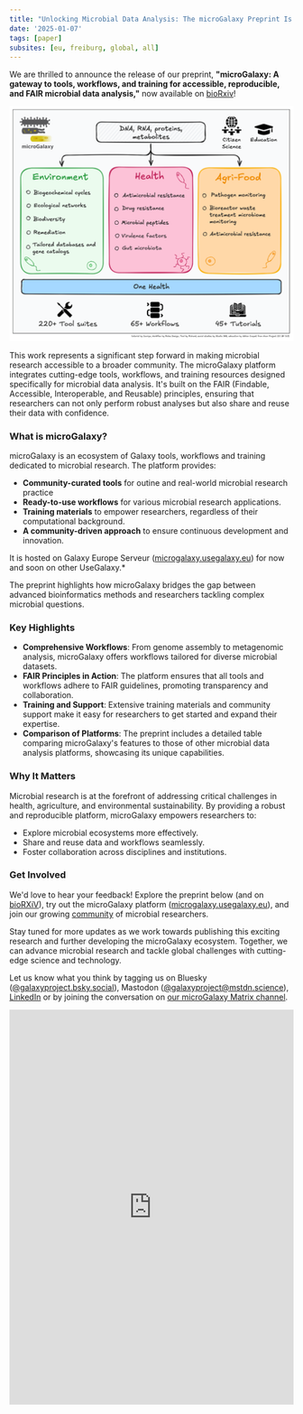 ```yaml
---
title: "Unlocking Microbial Data Analysis: The microGalaxy Preprint Is Here!"
date: '2025-01-07'
tags: [paper]
subsites: [eu, freiburg, global, all]
---
```


We are thrilled to announce the release of our preprint, **"microGalaxy: A gateway to tools, workflows, and training for accessible, reproducible, and FAIR microbial data analysis,"** now available on [bioRxiv](https://www.biorxiv.org/content/10.1101/2024.12.23.629682v1.full.pdf)!

<img src="graphical_abstract.png" style="max-width: 100%;" alt="Overview of microGalaxy's applications across Environment, Health, and Agri-Food domains, supporting DNA, RNA, protein, and metabolite analysis. Key topics include biogeochemical cycles, antimicrobial resistance, and pathogen monitoring. Centered on One Health, the platform integrates 220+ tool suites, 65+ workflows, and 45+ tutorials, promoting FAIR principles, citizen science, and education." />

This work represents a significant step forward in making microbial research accessible to a broader community. The microGalaxy platform integrates cutting-edge tools, workflows, and training resources designed specifically for microbial data analysis. It's built on the FAIR (Findable, Accessible, Interoperable, and Reusable) principles, ensuring that researchers can not only perform robust analyses but also share and reuse their data with confidence.

### What is microGalaxy?

microGalaxy is an ecosystem of Galaxy tools, workflows and training dedicated to microbial research. The platform provides:

- **Community-curated tools** for outine and real-world microbial research practice
- **Ready-to-use workflows** for various microbial research applications.
- **Training materials** to empower researchers, regardless of their computational background.
- **A community-driven approach** to ensure continuous development and innovation.

It is hosted on Galaxy Europe Serveur ([microgalaxy.usegalaxy.eu](https://microgalaxy.usegalaxy.eu/)) for now and soon on other UseGalaxy.*

The preprint highlights how microGalaxy bridges the gap between advanced bioinformatics methods and researchers tackling complex microbial questions.

### Key Highlights

- **Comprehensive Workflows**: From genome assembly to metagenomic analysis, microGalaxy offers workflows tailored for diverse microbial datasets.
- **FAIR Principles in Action**: The platform ensures that all tools and workflows adhere to FAIR guidelines, promoting transparency and collaboration.
- **Training and Support**: Extensive training materials and community support make it easy for researchers to get started and expand their expertise.
- **Comparison of Platforms**: The preprint includes a detailed table comparing microGalaxy's features to those of other microbial data analysis platforms, showcasing its unique capabilities.

### Why It Matters

Microbial research is at the forefront of addressing critical challenges in health, agriculture, and environmental sustainability. By providing a robust and reproducible platform, microGalaxy empowers researchers to:

- Explore microbial ecosystems more effectively.
- Share and reuse data and workflows seamlessly.
- Foster collaboration across disciplines and institutions.

### Get Involved

We'd love to hear your feedback! Explore the preprint below (and on [bioRXiV](https://www.biorxiv.org/content/10.1101/2024.12.23.629682v1.full.pdf)), try out the microGalaxy platform ([microgalaxy.usegalaxy.eu](https://microgalaxy.usegalaxy.eu/)), and join our growing [community](/community/sig/microbial) of microbial researchers.

Stay tuned for more updates as we work towards publishing this exciting research and further developing the microGalaxy ecosystem. Together, we can advance microbial research and tackle global challenges with cutting-edge science and technology.

Let us know what you think by tagging us on Bluesky ([@galaxyproject.bsky.social](https://bsky.app/profile/galaxyproject.bsky.social)), Mastodon ([@galaxyproject@mstdn.science](https://mstdn.science/@galaxyproject)), [LinkedIn](https://www.linkedin.com/company/galaxy-project/) or by joining the conversation on [our microGalaxy Matrix channel](https://matrix.to/#/#galaxyproject_microGalaxy:gitter.im).

<embed src="https://www.biorxiv.org/content/10.1101/2024.12.23.629682v1.full.pdf" width="100%" height="700" type='application/pdf'>

